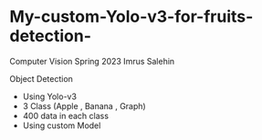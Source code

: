 # My-custom-Yolo-v3-for-fruits-detection-
Computer Vision 
Spring 2023
Imrus Salehin

Object Detection
- Using Yolo-v3
- 3 Class (Apple , Banana , Graph)
- 400 data in each class 
- Using custom Model

